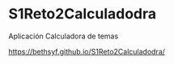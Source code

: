 # S1Reto2Calculadodra
Aplicación Calculadora de temas

https://bethsyf.github.io/S1Reto2Calculadodra/
